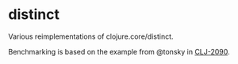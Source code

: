 # distinct
Various reimplementations of clojure.core/distinct.

Benchmarking is based on the example from @tonsky in [CLJ-2090](https://clojure.atlassian.net/browse/CLJ-2090).


